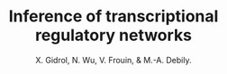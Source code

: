 ---
author: X. Gidrol, N. Wu, V. Frouin, & M.-A. Debily.
title: Inference of transcriptional regulatory networks
journal: Medecine/Sciences
year: 2008
type: article
volume: 24
number: 6-7
---